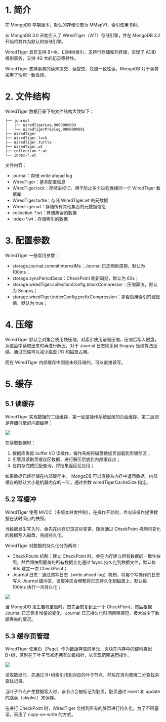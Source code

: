 # 1. 简介

在 MongoDB 早期版本，默认的存储引擎为 MMapV1，索引使用 B树。

从 MongoDB 3.0 开始引入了 WiredTiger（WT）存储引擎，并在 MongoDB 3.2 开始将其作为默认的存储引擎。

WiredTiger 具有支持 B+树、LSM树索引，支持行存储和列存储，实现了 ACID 级别事务，支持 4G 大的记录等特性。

WiredTiger 支持事务的读未提交、读提交、快照一致性读，MongoDB 对于事务采用了快照一致性读。

# 2. 文件结构

WiredTiger 数据目录下的文件结构大致如下：

```
├── journal
│   ├── WiredTigerLog.0000000003
│   └── WiredTigerPreplog.0000000001
├── WiredTiger
├── WiredTiger.lock
├── WiredTiger.turtle
├── WiredTiger.wt
├── collection-*.wt
└── index-*.wt
```

文件内容：

* journal：存储 write ahead log
* WiredTiger：基本配置信息
* WiredTiger.lock：存储进程ID，用于防止多个进程连接同一个 WiredTiger 数据库
* WiredTiger.turtle：存储 WiredTiger.wt 的元数据
* WiredTiger.wt：存储所有其他集合的元数据信息
* collection-*.wt：存储集合的数据
* index-*.wt：存储索引的数据

# 3. 配置参数

WiredTiger 一些常用参数：

* storage.journal.commitIntervalMs：Journal 日志刷新周期，默认为 100ms；
* storage.syncPeriodSecs：CheckPoint 刷新周期，默认为 60s；
* storage.wiredTiger.collectionConfig.blockCompressor：压缩算法，默认为 Snappy；
* storage.wiredTiger.indexConfig.prefixCompression：是否启用索引前缀压缩，默认为 true；

# 4. 压缩

WiredTiger 默认会对集合使用块压缩，对索引使用前缀压缩，压缩后写入磁盘，从磁盘中读取出来时再进行解压。对于 Journal 日志则采用 Snappy 压缩算法压缩。通过压缩可以减少磁盘 I/O 和磁盘占用。

而在 WiredTiger 内部缓存中则是未经压缩的，可以直接读写。

# 5. 缓存

## 5.1 读缓存

WiredTiger 实现数据的二级缓存，第一层是操作系统层级的页面缓存，第二层则是存储引擎的内部缓存：

![](https://blog-1304941664.cos.ap-guangzhou.myqcloud.com/article_material/database/wiredtiger_read_cache.jpg)

在读取数据时：

1. 数据库发起 buffer I/O 读操作，操作系统将磁盘数据页加载到页缓存区；
2. 引擎层读取页缓存区数据，进行解压后放到内部缓存出；
3. 在内存完成匹配查询，将结果返回给应用；

如果数据已经存储在内部缓存中， MongoDB 可以直接从内存中返回数据。内部缓存的默认大小是机器内存的一半，通过参数 wiredTigerCacheSize 指定。

## 5.2 写缓冲

WiredTiger 使用 MVCC（多版本并发控制），在操作开始时，会向该操作提供数据在该时间点的快照。

当数据发生写入时，会先在内存记录这些变更，随后通过 CheckPoint 机制将变化的数据写入磁盘，完成持久化。

WiredTiger 对数据的持久化分为两块：

* CheckPouint 机制：建立 CheckPoint 时，会在内存建立所有数据的一致性快照，然后将快照覆盖的所有数据变化通过 fsync 持久化到数据文件，默认每 60s 建立一次 CheckPoint；
* Journal 日志：通过预写日志（write ahead log）机制，将每个写操作的日志写入 Journal 缓冲区，该缓冲区会频繁将日志持久化到磁盘上，默认每 100ms 执行一次持久化；

![](https://blog-1304941664.cos.ap-guangzhou.myqcloud.com/article_material/database/wiredtiger_checkpoint_journal.jpg)

当 MongoDB 发生宕机重启时，首先会恢复到上一个 CheckPoint，然后根据 Journal 日志恢复增量的变化。Journal 日志持久化时间间隔很短，极大减少了数据丢失的情况。

## 5.3 缓存页管理

WiredTiger 使用页（Page）作为数据存取的单元，页块在内存中的结构类似 B+树，区别在于叶子节点还拥有父级指针，以实现范围遍历操作。

![](https://blog-1304941664.cos.ap-guangzhou.myqcloud.com/article_material/database/wiredtiger_tree.jpg)

读取数据时，先通过 B+树索引找到对应的叶子节点，然后在页内使用二分查找来查找记录。

当叶子节点产生数据写入时，该节点会被标记为脏页，脏页通过 insert 和 update 的跳表（skiplist）来保存。

在进行 CheckPoint 时，WiredTiger 会找到所有的脏页进行持久化，为了不阻塞读，采用了 copy-on-write 的方式。

